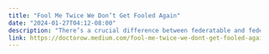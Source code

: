 ```yaml
---
title: "Fool Me Twice We Don’t Get Fooled Again"
date: "2024-01-27T04:12-08:00"
description: "There’s a crucial difference between federatable and federated."
link: https://doctorow.medium.com/fool-me-twice-we-dont-get-fooled-again-20074e311f1f
---
```

